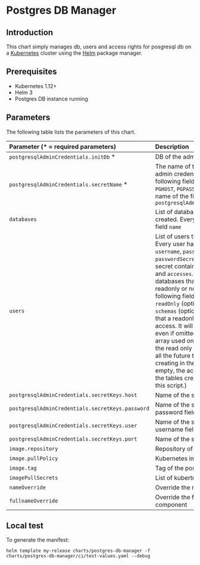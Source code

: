 # Postgres DB Manager

## Introduction

This chart simply manages db, users and access rights for posgresql db on a [Kubernetes](http://kubernetes.io) cluster using the [Helm](https://helm.sh) package manager.

## Prerequisites

- Kubernetes 1.12+
- Helm 3
- Postgres DB instance running

## Parameters

The following table lists the parameters of this chart.

| Parameter (* = required parameters)             | Description                                                                | default                    |
|:------------------------------------------------|:---------------------------------------------------------------------------|:---------------------------|
|`postgresqlAdminCredentials.initDb` *            | DB of the admin user                                                       |                            |
|`postgresqlAdminCredentials.secretName` *        | The name of the secret containing the admin credentials. By the default, the following fields need to be provided: `PGHOST`, `PGPASSWORD`, `PGUSER`, `PGPORT`. The name of the field can be override with `postgresqlAdminCredentials.secretKeys`||
|`databases`                                      | List of databases that need to be created. Every databases should have a field `name`           |            |
|`users`                                          | List of users that need to be added. Every user have the following fields: `username`, `passwordSecretName`, `passwordSecretKey` (key inside the secret containing the user password), and `accesses`. `accesses` is a list of databases that the user has access to, readonly or not. Every access has the following fields: `db` (the name of the db), `readOnly` (optional, false by default), `schemas` (optional, additional schemas that a readonly user will be able to access. It will always include `public` even if omitted), `targetUsers` (optional array used only for readonly accesses, the read only user will have access to all the future tables these users are creating in the selected schemas. If empty, the access will be only given to the tables created by the user running this script.)||
|`postgresqlAdminCredentials.secretKeys.host`     | Name of the secret key for the host field                                  |PGHOST                      |
|`postgresqlAdminCredentials.secretKeys.password` | Name of the secret key for admin password field                            |PGPASSWORD                  |
|`postgresqlAdminCredentials.secretKeys.user`     | Name of the secret key for admin username field                            |PGUSER                      |
|`postgresqlAdminCredentials.secretKeys.port`     | Name of the secret key for db port field                                   |PGPORT                      |
|`image.repository`                               | Repository of the postgresql image                                         |docker.io/bitnami/postgresql|
|`image.pullPolicy`                               | Kubernetes image pull policy                                               |IfNotPresent                |
|`image.tag`                                      | Tag of the postgresql image                                                |11.7.0-debian-10-r43        |
|`imagePullSecrets`                               | List of kubertnetes image pull secrets                                     |                            |
|`nameOverride`                                   | Override the name of the chart                                             |                            |
|`fullnameOverride`                               | Override the full name of the chart and component                          |                            |
    

## Local test

To generate the manifest:
```shell
helm template my-release charts/postgres-db-manager -f charts/postgres-db-manager/ci/test-values.yaml --debug
```

